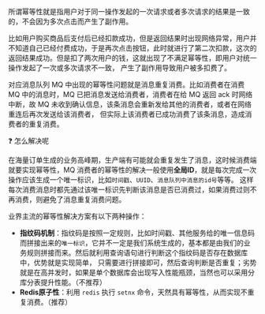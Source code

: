 所谓幂等性就是指用户对于同一操作发起的一次请求或者多次请求的结果是一致的，不会因为多次点击而产生了副作用。

比如用户购买商品后支付后已经扣款成功，但是返回结果时出现网络异常，用户并不知道自己已经付费成功，于是再次点击按钮，此时就进行了第二次扣款，这次的返回结果成功。但是扣了两次用户的钱，这就出现了不满足幂等性，即用户对统一操作发起了一次或多次请求不一致，
产生了副作用导致用户被多扣费了。

对应消息队列 MQ 中出现的幂等性问题就是消息重复消费。比如消费者在消费 MQ 中的消息时，MQ 已把消息发送给消费者，消费者在给 MQ 返回 ack 时网络中断，故 MQ 未收到确认信息，该条消息会重新发给其他的消费者，或者在网络重连后再次发送给该消费者，
但实际上该消费者已成功消费了该条消息，造成消费者的重复消费。

❓ 怎么解决呢

在海量订单生成的业务高峰期，生产端有可能就会重复发生了消息，这时候消费端就要实现幂等性，MQ 消费者的幂等性的解决一般使用**全局ID**，就是每次完成一次操作应该生成一个唯一标识，比如`时间戳`、`UUID`、`消息队列中消息的id号`等等。
这样每次消费消息时都先通过该唯一标识先判断该消息是否已消费过，如果消费过则不再消费，则避免了消息重复消费问题。

业界主流的幂等性解决方案有以下两种操作：

* **指纹码机制**：指纹码是按照一定规则，比如时间戳、其他服务给的唯一信息码而拼接出来的`唯一标识`，它并不一定是我们系统生成的，基本都是由我们的业务规则拼接而来。然后就利用查询语句进行判断这个指纹码是否存在数据库中，优势就是实现简单，
只需要进行拼接即可，然后查询判断是否重复；劣势就是在高并发时，如果是单个数据库会出现写入性能瓶颈，当然也可以采用分库分表提升性能。（不推荐）
* **Redis原子性**：利用 `redis` 执行 `setnx` 命令，天然具有幂等性，从而实现不重复消费。（推荐）